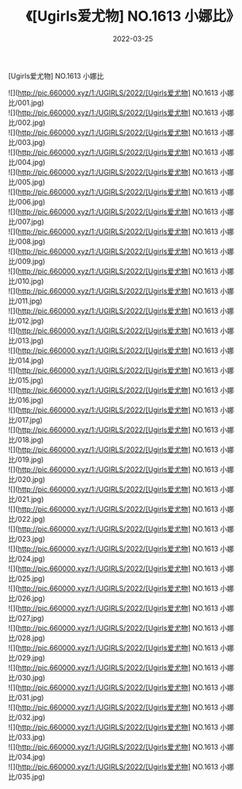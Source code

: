 ﻿---
layout: post
title:  《[Ugirls爱尤物] NO.1613 小娜比》
date:   2022-03-25
img: http://pic.660000.xyz/1:/UGIRLS/2022/[Ugirls爱尤物] NO.1613 小娜比/000.jpg
categories: [美女, 清纯, 唯美]
---

[Ugirls爱尤物] NO.1613 小娜比

 ![](http://pic.660000.xyz/1:/UGIRLS/2022/[Ugirls爱尤物] NO.1613 小娜比/001.jpg) <br>![](http://pic.660000.xyz/1:/UGIRLS/2022/[Ugirls爱尤物] NO.1613 小娜比/002.jpg) <br>![](http://pic.660000.xyz/1:/UGIRLS/2022/[Ugirls爱尤物] NO.1613 小娜比/003.jpg) <br>![](http://pic.660000.xyz/1:/UGIRLS/2022/[Ugirls爱尤物] NO.1613 小娜比/004.jpg) <br>![](http://pic.660000.xyz/1:/UGIRLS/2022/[Ugirls爱尤物] NO.1613 小娜比/005.jpg) <br>![](http://pic.660000.xyz/1:/UGIRLS/2022/[Ugirls爱尤物] NO.1613 小娜比/006.jpg) <br>![](http://pic.660000.xyz/1:/UGIRLS/2022/[Ugirls爱尤物] NO.1613 小娜比/007.jpg) <br>![](http://pic.660000.xyz/1:/UGIRLS/2022/[Ugirls爱尤物] NO.1613 小娜比/008.jpg) <br>![](http://pic.660000.xyz/1:/UGIRLS/2022/[Ugirls爱尤物] NO.1613 小娜比/009.jpg) <br>![](http://pic.660000.xyz/1:/UGIRLS/2022/[Ugirls爱尤物] NO.1613 小娜比/010.jpg) <br>![](http://pic.660000.xyz/1:/UGIRLS/2022/[Ugirls爱尤物] NO.1613 小娜比/011.jpg) <br>![](http://pic.660000.xyz/1:/UGIRLS/2022/[Ugirls爱尤物] NO.1613 小娜比/012.jpg) <br>![](http://pic.660000.xyz/1:/UGIRLS/2022/[Ugirls爱尤物] NO.1613 小娜比/013.jpg) <br>![](http://pic.660000.xyz/1:/UGIRLS/2022/[Ugirls爱尤物] NO.1613 小娜比/014.jpg) <br>![](http://pic.660000.xyz/1:/UGIRLS/2022/[Ugirls爱尤物] NO.1613 小娜比/015.jpg) <br>![](http://pic.660000.xyz/1:/UGIRLS/2022/[Ugirls爱尤物] NO.1613 小娜比/016.jpg) <br>![](http://pic.660000.xyz/1:/UGIRLS/2022/[Ugirls爱尤物] NO.1613 小娜比/017.jpg) <br>![](http://pic.660000.xyz/1:/UGIRLS/2022/[Ugirls爱尤物] NO.1613 小娜比/018.jpg) <br>![](http://pic.660000.xyz/1:/UGIRLS/2022/[Ugirls爱尤物] NO.1613 小娜比/019.jpg) <br>![](http://pic.660000.xyz/1:/UGIRLS/2022/[Ugirls爱尤物] NO.1613 小娜比/020.jpg) <br>![](http://pic.660000.xyz/1:/UGIRLS/2022/[Ugirls爱尤物] NO.1613 小娜比/021.jpg) <br>![](http://pic.660000.xyz/1:/UGIRLS/2022/[Ugirls爱尤物] NO.1613 小娜比/022.jpg) <br>![](http://pic.660000.xyz/1:/UGIRLS/2022/[Ugirls爱尤物] NO.1613 小娜比/023.jpg) <br>![](http://pic.660000.xyz/1:/UGIRLS/2022/[Ugirls爱尤物] NO.1613 小娜比/024.jpg) <br>![](http://pic.660000.xyz/1:/UGIRLS/2022/[Ugirls爱尤物] NO.1613 小娜比/025.jpg) <br>![](http://pic.660000.xyz/1:/UGIRLS/2022/[Ugirls爱尤物] NO.1613 小娜比/026.jpg) <br>![](http://pic.660000.xyz/1:/UGIRLS/2022/[Ugirls爱尤物] NO.1613 小娜比/027.jpg) <br>![](http://pic.660000.xyz/1:/UGIRLS/2022/[Ugirls爱尤物] NO.1613 小娜比/028.jpg) <br>![](http://pic.660000.xyz/1:/UGIRLS/2022/[Ugirls爱尤物] NO.1613 小娜比/029.jpg) <br>![](http://pic.660000.xyz/1:/UGIRLS/2022/[Ugirls爱尤物] NO.1613 小娜比/030.jpg) <br>![](http://pic.660000.xyz/1:/UGIRLS/2022/[Ugirls爱尤物] NO.1613 小娜比/031.jpg) <br>![](http://pic.660000.xyz/1:/UGIRLS/2022/[Ugirls爱尤物] NO.1613 小娜比/032.jpg) <br>![](http://pic.660000.xyz/1:/UGIRLS/2022/[Ugirls爱尤物] NO.1613 小娜比/033.jpg) <br>![](http://pic.660000.xyz/1:/UGIRLS/2022/[Ugirls爱尤物] NO.1613 小娜比/034.jpg) <br>![](http://pic.660000.xyz/1:/UGIRLS/2022/[Ugirls爱尤物] NO.1613 小娜比/035.jpg) <br>